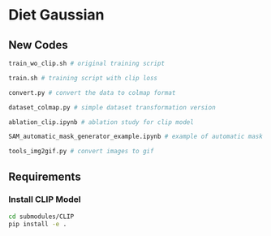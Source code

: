 # Diet Gaussian


## New Codes

```bash
train_wo_clip.sh # original training script

train.sh # training script with clip loss

convert.py # convert the data to colmap format

dataset_colmap.py # simple dataset transformation version

ablation_clip.ipynb # ablation study for clip model

SAM_automatic_mask_generator_example.ipynb # example of automatic mask generation

tools_img2gif.py # convert images to gif
```

## Requirements

### Install CLIP Model

```bash
cd submodules/CLIP
pip install -e .
```